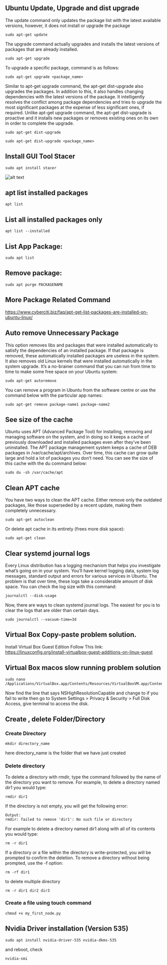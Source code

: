 ## Ubuntu Update, Upgrade and dist upgrade
The update command only updates the package list with the latest available versions, however, it does not install or upgrade the package
```
sudo apt-get update
```
The upgrade command actually upgrades and installs the latest versions of packages that are already installed. 
```
sudo apt-get upgrade
```
To upgrade a specific package, command is as follows:
```
sudo apt-get upgrade <package_name>
```
Similar to apt-get upgrade command, the apt-get dist-upgrade also upgrades the packages. In addition to this, it also handles changing dependencies with the latest versions of the package. It intelligently resolves the conflict among package dependencies and tries to upgrade the most significant packages at the expense of less significant ones, if required. Unlike apt-get upgrade command, the apt-get dist-upgrade is proactive and it installs new packages or removes existing ones on its own in order to complete the upgrade.
```
sudo apt-get dist-upgrade
```
```
sudo apt-get dist-upgrade <package_name>
```
## Install GUI Tool Stacer
```
sudo apt install stacer
```
![alt text](http://i0.wp.com/www.linuxlinks.com/wp-content/uploads/2018/06/Stacer.jpg?resize=650,400)
## apt list installed packages
```
apt list
```
## List all installed packages only
```
apt list --installed
```
## List App Package:
```
sudo apt list
```
## Remove package:
```
sudo apt purge PACKAGENAME
```
## More Package Related Command
https://www.cyberciti.biz/faq/apt-get-list-packages-are-installed-on-ubuntu-linux/
## Auto remove Unnecessary Package

This option removes libs and packages that were installed automatically to satisfy the dependencies of an installed package. If that package is removed, these automatically installed packages are useless in the system.
It also removes old Linux kernels that were installed automatically in the system upgrade.
It’s a no-brainer command that you can run from time to time to make some free space on your Ubuntu system:

```
sudo apt-get autoremove
```
You can remove a program in Ubuntu from the software centre or use the command below with the particular app names:
```
sudo apt-get remove package-name1 package-name2
```
## See size of the cache
Ubuntu uses APT (Advanced Package Tool) for installing, removing and managing software on the system, and in doing so it keeps a cache of previously downloaded and installed packages even after they’ve been uninstalled.
The APT package management system keeps a cache of DEB packages in /var/cache/apt/archives. Over time, this cache can grow quite large and hold a lot of packages you don’t need.
You can see the size of this cache with the du command below:
```
sudo du -sh /var/cache/apt
```
## Clean APT cache
You have two ways to clean the APT cache.
Either remove only the outdated packages, like those superseded by a recent update, making them completely unnecessary.
```
sudo apt-get autoclean
```
Or delete apt cache in its entirety (frees more disk space):
```
sudo apt-get clean
```
## Clear systemd journal logs 
Every Linux distribution has a logging mechanism that helps you investigate what’s going on in your system. You’ll have kernel logging data, system log messages, standard output and errors for various services in Ubuntu.
The problem is that over time, these logs take a considerable amount of disk space. You can check the log size with this command:
```
journalctl --disk-usage
```
Now, there are ways to clean systemd journal logs. The easiest for you is to clear the logs that are older than certain days.
```
sudo journalctl --vacuum-time=3d
```
## Virtual Box Copy-paste problem solution.
Install Virtual Box Guest Edition
Follow This link: https://linuxconfig.org/install-virtualbox-guest-additions-on-linux-guest
## Virtual Box macos slow running problem solution
```
sudo nano /Applications/VirtualBox.app/Contents/Resources/VirtualBoxVM.app/Contents/Info.plist
```
Now find the line that says <key>NSHighResolutionCapable</key> and change <true/> to <false/>
if you fail to write then go to System Settings > Privacy & Security > Full Disk Access, give terminal to access the disk.
## Create , delete Folder/Directory
### Create Directory
```
mkdir directory_name
```
here directory_name is the folder that we have just created
### Delete directory
To delete a directory with rmdir, type the command followed by the name of the directory you want to remove. For example, to delete a directory named dir1 you would type:
```
rmdir dir1
```
If the directory is not empty, you will get the following error:
```
Output:
rmdir: failed to remove 'dir1': No such file or directory
```
For example to delete a directory named dir1 along with all of its contents you would type:
```
rm -r dir1
```
If a directory or a file within the directory is write-protected, you will be prompted to confirm the deletion. To remove a directory without being prompted, use the -f option:
```
rm -rf dir1
```
to delete multiple directory
```
rm -r dir1 dir2 dir3
```
### Create a file using touch command
```
chmod +x my_first_node.py
```
## Nvidia Driver installation (Version 535) 
```
sudo apt install nvidia-driver-535 nvidia-dkms-535
```
and reboot, check
```
nvidia-smi
```


